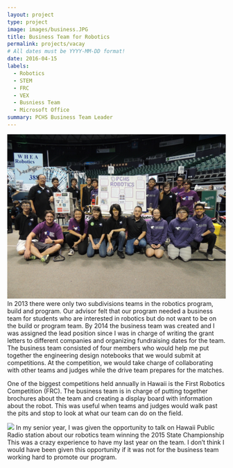 ```yaml
---
layout: project
type: project
image: images/business.JPG
title: Business Team for Robotics 
permalink: projects/vacay
# All dates must be YYYY-MM-DD format!
date: 2016-04-15
labels:
  - Robotics 
  - STEM
  - FRC
  - VEX 
  - Busniess Team 
  - Microsoft Office 
summary: PCHS Business Team Leader 
---
```


<img class="ui medium right floated rounded image" src="../images/comp.jpg">
In 2013 there were only two subdivisions teams in the robotics program, build and program. Our advisor felt that our program needed a business team for students who are interested in robotics but do not want to be on the build or program team. By 2014 the business team was created and I was assigned the lead position since I was in charge of writing the grant letters to different companies and organizing fundraising dates for the team. The business team consisted of four members who would help me put together the engineering design notebooks that we would submit at competitions. At the competition, we would take charge of collaborating with other teams and judges while the drive team prepares for the matches. 
  
 One of the biggest competitions held annually in Hawaii is the First Robotics Competition (FRC). The business team is in charge of putting together brochures about the team and creating a display board with information about the robot. This was useful when teams and judges would walk past the pits and stop to look at what our team can do on the field. 
 
<img class="ui image" src="{{ site.baseurl }}/images/radio.jpg">
In my senior year, I was given the opportunity to talk on Hawaii Public Radio station about our robotics team winning the 2015 State Championship This was a crazy experience to have my last year on the team. I don’t think I would have been given this opportunity if it was not for the business team working hard to promote our program.
